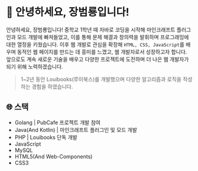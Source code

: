 # 👋 안녕하세요, 장범룡입니다!
안녕하세요, 장범룡입니다! 중학교 1학년 때 자바로 코딩을 시작해 마인크래프트 플러그인과 모드 개발에 빠져들었고, 이를 통해 문제 해결과 창의력을 발휘하며 프로그래밍에 대한 열정을 키웠습니다. 이후 웹 개발로 관심을 확장해 `HTML, CSS, JavaScript`를 배우며 동적인 웹 페이지를 만드는 데 흥미를 느꼈고, 웹 개발자로서 성장하고자 합니다. 앞으로도 계속 새로운 기술을 배우고 다양한 프로젝트에 도전하며 더 나은 웹 개발자가 되기 위해 노력하겠습니다.

> 1~2년 동안 Louibooks(루이북스)를 개발했으며 다양한 알고리즘과 로직을 작성하는 경험을 하였습니다.

## 🌐 스택
- Golang
  | PubCafe 프로젝트 개발 참여
- Java(And Kotlin)
  | 마인크래프트 플러그인 및 모드 개발
- PHP
  | Louibooks 단독 개발
- JavaScript
- MySQL
- HTML5(And Web-Components)
- CSS3
